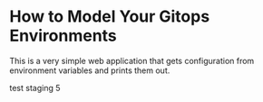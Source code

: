 # How to Model Your Gitops Environments

This is a very simple web application that gets configuration from environment variables and prints them out.

test staging 5